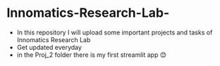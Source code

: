 # Innomatics-Research-Lab-
- In this repository I will upload some important projects and tasks of Innomatics Research Lab
- Get updated everyday
- in the Proj_2 folder there is my first streamlit app 😊

